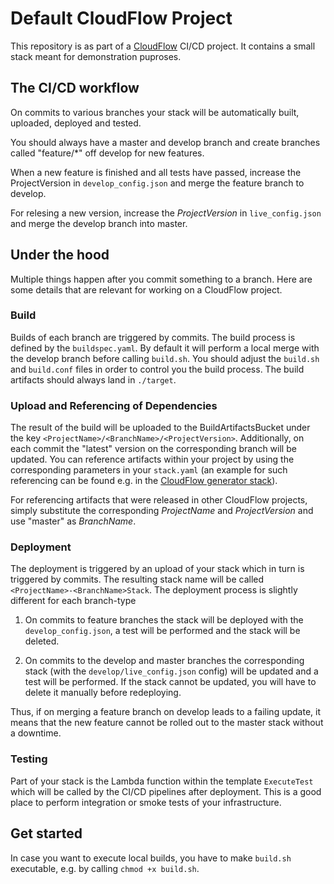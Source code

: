 # Default CloudFlow Project

This repository is as part of a [CloudFlow](https://github.com/MischaPanch/cloudflow) CI/CD project. It contains a small stack meant for demonstration puproses.

## The CI/CD workflow

On commits to various branches your stack will be automatically built, uploaded, deployed and tested. 

You should always have a master and develop branch and create branches called "feature/*" off develop for new features. 

When a new feature is finished and all tests have passed, increase the ProjectVersion in `develop_config.json` and merge the feature branch to develop. 

For relesing a new version, increase the _ProjectVersion_ in `live_config.json` and merge the develop branch into master.

## Under the hood

Multiple things happen after you commit something to a branch. Here are some details that are relevant for working on a CloudFlow project.

### Build

Builds of each branch are triggered by commits. The build process is defined by the `buildspec.yaml`. By default it will perform a local merge with the develop branch before calling `build.sh`. You should adjust the `build.sh` and `build.conf` files in order to control you the build process. The build artifacts should always land in `./target`.

### Upload and Referencing of Dependencies

The result of the build will be uploaded to the BuildArtifactsBucket under the key `<ProjectName>/<BranchName>/<ProjectVersion>`. Additionally, on each commit the "latest" version on the corresponding branch will be updated. You can reference artifacts within your project by using the corresponding parameters in your `stack.yaml` (an example for such referencing can be found e.g. in the [CloudFlow generator stack](https://github.com/MischaPanch/cloudflow/blob/feature/separate-generator-creation/cloudformation/stack/stack.yaml)).

For referencing artifacts that were released in other CloudFlow projects, simply substitute the corresponding _ProjectName_ and _ProjectVersion_ and use "master" as _BranchName_.

### Deployment

The deployment is triggered by an upload of your stack which in turn is triggered by commits. The resulting stack name will be  called `<ProjectName>-<BranchName>Stack`. The deployment process is slightly different for each branch-type

1) On commits to feature branches the stack will be deployed with the `develop_config.json`, a test will be performed and the stack will be deleted.

2) On commits to the develop and master branches the corresponding stack (with the `develop/live_config.json` config) will be updated and a test will be performed. If the stack cannot be updated, you will have to delete it manually before redeploying.

Thus, if on merging a feature branch on develop leads to a failing update, it means that the new feature cannot be rolled out to the master stack without a downtime.

### Testing

Part of your stack is the Lambda function within the template `ExecuteTest` which will be called by the CI/CD pipelines after deployment. This is a good place to perform integration or smoke tests of your infrastructure.

## Get started

In case you want to execute local builds, you have to make `build.sh` executable, e.g. by calling `chmod +x build.sh`.
